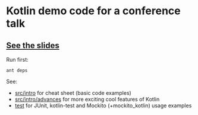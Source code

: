 # Kotlin demo code for a conference talk

## [See the slides](https://docs.google.com/presentation/d/1c2cJEoxWISOxC2rdXjj-VyDrXOT14DW06sQuLt1BIfg)

Run first:
 
`ant deps`

See:

* [src/intro](src/intro) for cheat sheet (basic code examples)
* [src/intro/advances](src/intro/advances) for more exciting cool features of Kotlin
* [test](test) for JUnit, kotlin-test and Mockito (+mockito_kotlin) usage examples
 